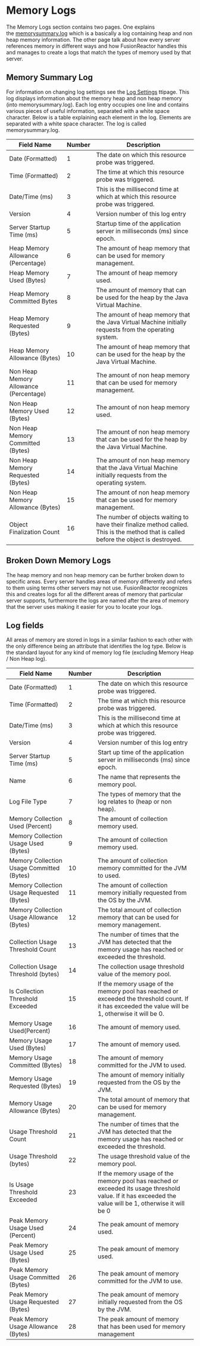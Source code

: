 # Memory Logs

The Memory Logs section contains two pages. One explains
the [memorysummary.log](#memory-summary-log) which is a basically a log
containing heap and non heap memory information. The other page talk
about how every server references memory in different ways and how
FusionReactor handles this and manages to create a logs that match the
types of memory used by that server.

## Memory Summary Log

For information on changing log settings see the [Log Settings](/Data-insights/Features/Logs/Settings/) ttipage. This log displays
information about the memory heap and non heap memory (into memorysummary.log). Each log entry
occupies one line and contains various pieces of useful information,
separated with a white space character. Below is a table explaining each
element in the log. Elements are separated with a white space character.
The log is called memorysummary.log.


|Field Name|Number|Description|
|--- |--- |--- |
|Date (Formatted)|1|The date on which this resource probe was triggered.|
|Time (Formatted)|2|The time at which this resource probe was triggered.|
|Date/Time (ms)|3|This is the millisecond time at which at which this resource probe was triggered.|
|Version|4|Version number of this log entry|
|Server Startup Time (ms)|5|Startup time of the application server in milliseconds (ms) since epoch.|
|Heap Memory Allowance (Percentage)|6|The amount of heap memory that can be used for memory management.|
|Heap Memory Used (Bytes)|7|The amount of heap memory used.|
|Heap Memory Committed Bytes|8|The amount of memory that can be used for the heap by the Java Virtual Machine.|
|Heap Memory Requested (Bytes)|9|The amount of heap memory that the Java Virtual Machine initially requests from the operating system.|
|Heap Memory Allowance (Bytes)|10|The amount of  heap memory that can be used for the heap by the Java Virtual Machine.|
|Non Heap Memory Allowance (Percentage)|11|The amount of non heap memory that can be used for memory management.|
|Non Heap Memory Used (Bytes)|12|The amount of non heap memory used.|
|Non Heap Memory Committed (Bytes)|13|The amount of non heap memory that can be used for the heap by the Java Virtual Machine.|
|Non Heap Memory Requested (Bytes)|14|The amount of non heap memory that the Java Virtual Machine initially requests from the operating system.|
|Non Heap Memory Allowance (Bytes)|15|The amount of non heap memory that can be used for memory management.|
|Object Finalization Count|16|The number of objects waiting to have their finalize method called. This is the method that is called before the object is destroyed.|


## Broken Down Memory Logs

The heap memory and non heap memory can be further broken down to
specific areas. Every server handles areas of memory differently and
refers to them using terms other servers may not use. FusionReactor
recognizes this and creates logs for all the different areas of memory
that particular server supports, furthermore the logs are named after
the area of memory that the server uses making it easier for you to
locate your logs.

## Log fields

All areas of memory are stored in logs in a similar fashion to each
other with the only difference being an attribute that identifies the
log type. Below is the standard layout for any kind of memory log file
(excluding Memory Heap / Non Heap log).

|Field Name|Number|Description|
|--- |--- |--- |
|Date (Formatted)|1|The date on which this resource probe was triggered.|
|Time (Formatted)|2|The time at which this resource probe was triggered.|
|Date/Time (ms)|3|This is the millisecond time at which at which this resource probe was triggered.|
|Version|4|Version number of this log entry|
|Server Startup Time (ms)|5|Start up time of the application server in milliseconds (ms) since epoch.|
|Name|6|The name that represents the memory pool.|
|Log File Type|7|The types of memory that the log relates to (heap or non heap).|
|Memory Collection Used (Percent)|8|The amount of collection memory used.|
|Memory Collection Usage Used (Bytes)|9|The amount of collection memory used.|
|Memory Collection Usage Committed (Bytes)|10|The amount of collection memory committed for the JVM to used.|
|Memory Collection Usage Requested (Bytes)|11|The amount of collection memory initially requested from the OS by the JVM.|
|Memory Collection Usage Allowance (Bytes)|12|The total amount of collection memory that can be used for memory management.|
|Collection Usage Threshold Count|13|The number of times that the JVM has detected that the memory usage has reached or exceeded the threshold.|
|Collection Usage Threshold (bytes)|14|The collection usage threshold value of the memory pool.|
|Is Collection Threshold Exceeded|15|If the memory usage of the memory pool has reached or exceeded the threshold count. If it has exceeded the value will be 1, otherwise it will be 0.|
|Memory Usage Used(Percent)|16|The amount of memory used.|
|Memory Usage Used (Bytes)|17|The amount of memory used.|
|Memory Usage Committed (Bytes)|18|The amount of memory committed for the JVM to used.|
|Memory Usage Requested (Bytes)|19|The amount of memory initially requested from the OS by the JVM.|
|Memory Usage Allowance (Bytes)|20|The total amount of memory that can be used for memory management.|
|Usage Threshold Count|21|The number of times that the JVM has detected that the memory usage has reached or exceeded the threshold.|
|Usage Threshold (bytes)|22|The usage threshold value of the memory pool.|
|Is Usage  Threshold Exceeded|23|If the memory usage of the memory pool has reached or exceeded its usage threshold value. If it has exceeded the value will be 1, otherwise it will be 0|
|Peak Memory Usage Used (Percent)|24|The peak amount of memory used.|
|Peak Memory Usage Used (Bytes)|25|The peak amount of memory used.|
|Peak Memory Usage Committed (Bytes)|26|The peak amount of memory committed for the JVM to use.|
|Peak Memory Usage Requested (Bytes)|27|The peak amount of memory initially requested from the OS by the JVM.|
|Peak Memory Usage Allowance (Bytes)|28|The peak amount of memory that has been used for memory management|
